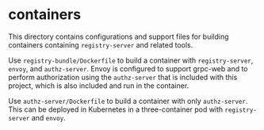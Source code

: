 # containers

This directory contains configurations and support files for building
containers containing `registry-server` and related tools.

Use `registry-bundle/Dockerfile` to build a container with `registry-server`,
`envoy`, and `authz-server`. Envoy is configured to support grpc-web and to
perform authorization using the `authz-server` that is included with this
project, which is also included and run in the container.

Use `authz-server/Dockerfile` to build a container with only `authz-server`.
This can be deployed in Kubernetes in a three-container pod with
`registry-server` and `envoy`.
